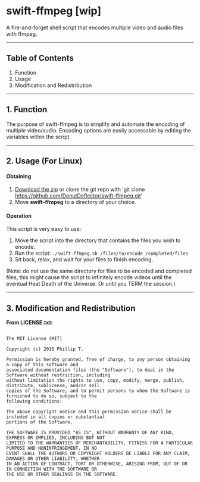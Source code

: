 # swift-ffmpeg [wip]
A fire-and-forget shell script that encodes multiple video and audio files with ffmpeg.

___

## Table of Contents
1. Function
2. Usage
3. Modification and Redistribution

___

## 1. Function

The purpose of swift-ffmpeg is to simplify and automate the encoding of multiple 
video/audio. Encoding options are easily accessable by editing the variables within the
script.

___

## 2. Usage (For Linux)

#### Obtaining 
  1. [Download the zip](https://github.com/DonutDeflector/swift-ffmpeg/archive/master.zip) or clone the git repo with 'git clone https://github.com/DonutDeflector/swift-ffmpeg.git'
  2. Move **swift-ffmpeg** to a directory of your choice.

#### Operation
This script is very easy to use:
  1. Move the script into the directory that contains the files you wish to encode.
  2. Run the script: `./swift-ffmpeg.sh /files/to/encode /completed/files`
  3. Sit back, relax, and wait for your files to finish encoding.
  
(Note: do not use the same directory for files to be encoded and completed files, this might cause the script to infinitely encode videos until the eventual Heat Death of the Universe. Or until you TERM the session.)
___

## 3. Modification and Redistribution

**From LICENSE.txt:**

```

The MIT License (MIT)

Copyright (c) 2016 Phillip T.

Permission is hereby granted, free of charge, to any person obtaining a copy of this software and
associated documentation files (the "Software"), to deal in the Software without restriction, including
without limitation the rights to use, copy, modify, merge, publish, distribute, sublicense, and/or sell
copies of the Software, and to permit persons to whom the Software is furnished to do so, subject to the
following conditions:

The above copyright notice and this permission notice shall be included in all copies or substantial
portions of the Software.

THE SOFTWARE IS PROVIDED "AS IS", WITHOUT WARRANTY OF ANY KIND, EXPRESS OR IMPLIED, INCLUDING BUT NOT
LIMITED TO THE WARRANTIES OF MERCHANTABILITY, FITNESS FOR A PARTICULAR PURPOSE AND NONINFRINGEMENT. IN NO
EVENT SHALL THE AUTHORS OR COPYRIGHT HOLDERS BE LIABLE FOR ANY CLAIM, DAMAGES OR OTHER LIABILITY, WHETHER
IN AN ACTION OF CONTRACT, TORT OR OTHERWISE, ARISING FROM, OUT OF OR IN CONNECTION WITH THE SOFTWARE OR
THE USE OR OTHER DEALINGS IN THE SOFTWARE.

```



